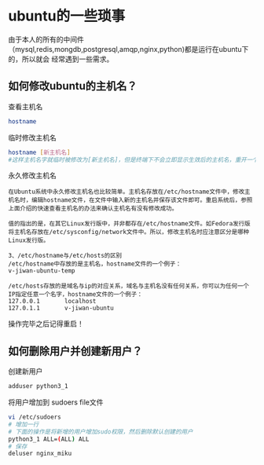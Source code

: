 # ubuntu的一些琐事
由于本人的所有的中间件（mysql,redis,mongdb,postgresql,amqp,nginx,python)都是运行在ubuntu下的，所以就会
经常遇到一些需求。

## 如何修改ubuntu的主机名？
查看主机名
```bash
hostname
```
临时修改主机名
```bash
hostname [新主机名]
#这样主机名字就临时被修改为[新主机名]，但是终端下不会立即显示生效后的主机名，重开一个终端窗口(通过ssh连接的终端需要重新连接才可以);
```
永久修改主机名

	在Ubuntu系统中永久修改主机名也比较简单。主机名存放在/etc/hostname文件中，修改主机名时，编辑hostname文件，在文件中输入新的主机名并保存该文件即可。重启系统后，参照上面介绍的快速查看主机名的办法来确认主机名有没有修改成功。

	值的指出的是，在其它Linux发行版中，并非都存在/etc/hostname文件。如Fedora发行版将主机名存放在/etc/sysconfig/network文件中。所以，修改主机名时应注意区分是哪种Linux发行版。

	3、/etc/hostname与/etc/hosts的区别
	/etc/hostname中存放的是主机名，hostname文件的一个例子：
	v-jiwan-ubuntu-temp

	/etc/hosts存放的是域名与ip的对应关系，域名与主机名没有任何关系，你可以为任何一个IP指定任意一个名字，hostname文件的一个例子：
	127.0.0.1       localhost
	127.0.1.1       v-jiwan-ubuntu

操作完毕之后记得重启！

## 如何删除用户并创建新用户？
创建新用户
```bash
adduser python3_1
```
将用户增加到 sudoers file文件
```bash
vi /etc/sudoers
# 增加一行
# 下面的操作是将新增的用户增加sudo权限，然后删除默认创建的用户
python3_1 ALL=(ALL) ALL
# 保存
deluser nginx_miku
```

